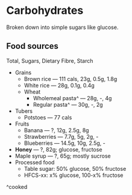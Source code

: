 # Carbohydrates

Broken down into simple sugars like glucose. 

## Food sources

Total, Sugars, Dietary Fibre, Starch

* Grains
  * Brown rice — 111 cals, 23g, 0.5g, 1.8g
  * White rice — 28g, 0.1g, 0.4g
  * Wheat
    * Wholemeal pasta^ — 28g, -, 4g
    * Regular pasta^ — 30g, -, 2g
* Tubers
  * Potstoes — 77 cals
* Fruits
  * Banana — ?, 12g, 2.5g, 8g
  * Strawberries — 7.7g, 5g, 2g, -
  * Blueberries — 14.5g, 10g, 2.5g, -
* **Honey** — ?, 82g; glucose, fructose
* Maple syrup — ?, 65g; mostly sucrose
* Processed food
  * Table sugar: 50% glucose, 50% fructose
  * HFCS-xx: x% glucose, 100-x% fructose

^cooked
